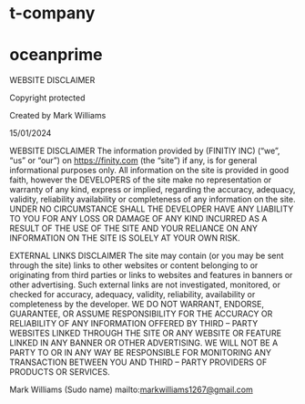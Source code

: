 # t-company
# oceanprime
WEBSITE DISCLAIMER

Copyright protected

Created by Mark Williams

15/01/2024

WEBSITE DISCLAIMER 
The information provided by (FINITIY INC) (“we”, “us” or “our”) on https://finity.com (the “site”) if any, is for general informational purposes only. All information on the site is provided in good faith, however the DEVELOPERS of the site make no representation or warranty of any kind, express or implied, regarding the accuracy, adequacy, validity, reliability availability or completeness of any information on the site. UNDER NO CIRCUMSTANCE SHALL THE DEVELOPER HAVE ANY LIABILITY TO YOU FOR ANY LOSS OR DAMAGE OF ANY KIND INCURRED AS A RESULT OF THE USE OF THE SITE AND YOUR RELIANCE ON ANY INFORMATION ON THE SITE IS SOLELY AT YOUR OWN RISK.

EXTERNAL LINKS DISCLAIMER 
The site may contain (or you may be sent through the site) links to other websites or content belonging to or originating from third parties or links to websites and features in banners or other advertising. Such external links are not investigated, monitored, or checked for accuracy, adequacy, validity, reliability, availability or completeness by the developer. WE DO NOT WARRANT, ENDORSE, GUARANTEE, OR ASSUME RESPONSIBILITY FOR THE ACCURACY OR RELIABILITY OF ANY INFORMATION OFFERED BY THIRD – PARTY WEBSITES LINKED THROUGH THE SITE OR ANY WEBSITE OR FEATURE LINKED IN ANY BANNER OR OTHER ADVERTISING. WE WILL NOT BE A PARTY TO OR IN ANY WAY BE RESPONSIBLE FOR MONITORING ANY TRANSACTION BETWEEN YOU AND THIRD – PARTY PROVIDERS OF PRODUCTS OR SERVICES.

Mark Williams 
(Sudo name) mailto:markwilliams1267@gmail.com
